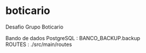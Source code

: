 # boticario
Desafio Grupo Boticario

Bando de dados PostgreSQL : BANCO_BACKUP.backup<br>
ROUTES : ./src/main/routes
